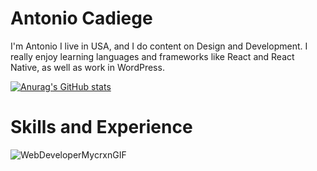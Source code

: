 # Antonio Cadiege

I'm Antonio I live in USA, and I do content on Design and Development. I really enjoy learning languages and frameworks like React and React Native, as well as work in WordPress.

[![Anurag's GitHub stats](https://github-readme-stats.vercel.app/api?username=antoniocadiege)](https://github.com/anuraghazra/github-readme-stats)

# Skills and Experience
![WebDeveloperMycrxnGIF](https://github.com/user-attachments/assets/b2b77626-41f3-42cb-a606-b646633cf472)
